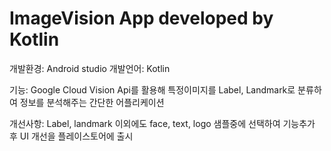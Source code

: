 # ImageVision App developed by Kotlin

개발환경: Android studio
개발언어: Kotlin

기능: Google Cloud Vision Api를 활용해 특정이미지를 Label, Landmark로 분류하여 정보를 분석해주는 간단한 어플리케이션

개선사항: Label, landmark 이외에도 face, text, logo 샘플중에 선택하여 기능추가 후 UI 개선을  플레이스토어에 출시



